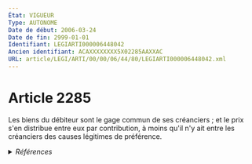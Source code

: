 ```yaml
---
État: VIGUEUR
Type: AUTONOME
Date de début: 2006-03-24
Date de fin: 2999-01-01
Identifiant: LEGIARTI000006448042
Ancien identifiant: ACAXXXXXXXX5X02285AAXXAC
URL: article/LEGI/ARTI/00/00/06/44/80/LEGIARTI000006448042.xml
---
```


<h1>Article 2285</h1>

Les biens du débiteur sont le gage commun de ses créanciers ; et le prix s'en
distribue entre eux par contribution, à moins qu'il n'y ait entre les créanciers
des causes légitimes de préférence.


<details>
  <summary><em>Références</em></summary>

  <h2>Articles faisant référence à l'article</h2>
  
  <ul>
    <li>
      <a href="https://legal.tricoteuses.fr//redirection/LEGIARTI000006445818?vers=git&vers=legifrance">Code civil - article 2093 AUTONOME TRANSFERE, en vigueur du 1804-03-21 au 2006-03-24</a> CONCORDANCE cible
    </li>
    <li>
      <a href="https://legal.tricoteuses.fr//redirection/LEGIARTI000006532347?vers=git&vers=legifrance">Ordonnance n° 2006-346 du 23 mars 2006 relative aux sûretés - article 3 ENTIEREMENT_MODIF</a> MODIFICATION cible
    </li>
    <li>
      <a href="https://legal.tricoteuses.fr//redirection/LEGIARTI000006532330?vers=git&vers=legifrance">Ordonnance n° 2006-346 du 23 mars 2006 relative aux sûretés - article 2 ENTIEREMENT_MODIF</a> MODIFICATION cible
    </li>
  </ul>
  
  <h2>Références faites par l'article</h2>
  
  <ul>
    <li>
      1942-01-19 CITATION cible <a href="https://legal.tricoteuses.fr//redirection/LEGIARTI000006493764?vers=git&vers=legifrance">Loi du 19 janvier 1942 relative aux biens mis sous séquestre en conséquence d'une mesure de sûreté générale. - article 14 AUTONOME ABROGE, en vigueur du 2006-03-24 au 2007-12-22</a>
    </li>
    <li>
      2006-03-23 MODIFICATION source <a href="https://legal.tricoteuses.fr//redirection/LEGIARTI000006532330?vers=git&vers=legifrance">Ordonnance n° 2006-346 du 23 mars 2006 relative aux sûretés - article 2 ENTIEREMENT_MODIF</a>
    </li>
    <li>
      2006-03-23 MODIFICATION source <a href="https://legal.tricoteuses.fr//redirection/LEGIARTI000006532347?vers=git&vers=legifrance">Ordonnance n° 2006-346 du 23 mars 2006 relative aux sûretés - article 3 ENTIEREMENT_MODIF</a>
    </li>
    <li>
      2999-01-01 CONCORDE cible <a href="https://legal.tricoteuses.fr//redirection/LEGIARTI000006445818?vers=git&vers=legifrance">Code civil - article 2093 AUTONOME TRANSFERE, en vigueur du 1804-03-21 au 2006-03-24</a>
    </li>
    <li>
      2999-01-01 CONCORDANCE source <a href="https://legal.tricoteuses.fr//redirection/LEGIARTI000006445818?vers=git&vers=legifrance">Code civil - article 2093 AUTONOME TRANSFERE, en vigueur du 1804-03-21 au 2006-03-24</a>
    </li>
    <li>
      2999-01-01 CONCORDE source <a href="https://legal.tricoteuses.fr//redirection/LEGIARTI000006450477?vers=git&vers=legifrance">Code civil - article 2490 AUTONOME MODIFIE, en vigueur du 2006-03-24 au 2008-01-01</a>
    </li>
    <li>
      2999-01-01 CONCORDANCE cible <a href="https://legal.tricoteuses.fr//redirection/LEGIARTI000006450478?vers=git&vers=legifrance">Code civil - article 2490 AUTONOME MODIFIE, en vigueur du 2008-01-01 au 2011-04-01</a>
    </li>
    <li>
      2999-01-01 CITATION cible <a href="https://legal.tricoteuses.fr//redirection/LEGIARTI000038584721?vers=git&vers=legifrance">Code de commerce - article L526-12 AUTONOME VIGUEUR, en vigueur depuis le 2019-05-24</a>
    </li>
    <li>
      2999-01-01 CITATION cible <a href="https://legal.tricoteuses.fr//redirection/LEGIARTI000006651913?vers=git&vers=legifrance">Code monétaire et financier - article L214-146 AUTONOME MODIFIE, en vigueur du 2006-03-24 au 2013-07-28</a>
    </li>
    <li>
      2999-01-01 CITATION cible <a href="https://legal.tricoteuses.fr//redirection/LEGIARTI000030994928?vers=git&vers=legifrance">Code monétaire et financier - article L214-162-9 AUTONOME VIGUEUR, en vigueur depuis le 2015-08-08</a>
    </li>
    <li>
      2999-01-01 CITATION cible <a href="https://legal.tricoteuses.fr//redirection/LEGIARTI000038611549?vers=git&vers=legifrance">Code monétaire et financier - article L214-169 AUTONOME VIGUEUR, en vigueur depuis le 2019-05-24</a>
    </li>
    <li>
      2999-01-01 CITATION cible <a href="https://legal.tricoteuses.fr//redirection/LEGIARTI000027764371?vers=git&vers=legifrance">Code monétaire et financier - article L214-24-26 AUTONOME VIGUEUR, en vigueur depuis le 2013-07-28</a>
    </li>
    <li>
      2999-01-01 CITATION cible <a href="https://legal.tricoteuses.fr//redirection/LEGIARTI000022963299?vers=git&vers=legifrance">Code monétaire et financier - article L214-43 AUTONOME MODIFIE, en vigueur du 2010-10-24 au 2013-07-28</a>
    </li>
    <li>
      2999-01-01 CITATION cible <a href="https://legal.tricoteuses.fr//redirection/LEGIARTI000027809984?vers=git&vers=legifrance">Code monétaire et financier - article L214-5 AUTONOME VIGUEUR, en vigueur depuis le 2013-07-28</a>
    </li>
    <li>
      2999-01-01 CITATION cible <a href="https://legal.tricoteuses.fr//redirection/LEGIARTI000027775435?vers=git&vers=legifrance">Code monétaire et financier - article L214-85 AUTONOME VIGUEUR, en vigueur depuis le 2013-07-28</a>
    </li>
    <li>
      CODIFICATION source Loi 1804-03-19
    </li>
  </ul>
</details>
